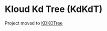 Kloud Kd Tree (KdKdT)
=================================

Project moved to [KDKDTree](https://github.com/yvesx/KDKDTree)
